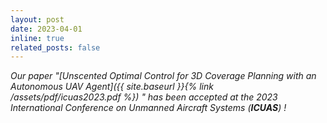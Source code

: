 ```yaml
---
layout: post
date: 2023-04-01
inline: true
related_posts: false
---
```


*Our paper "_[Unscented Optimal Control for 3D Coverage Planning with an Autonomous UAV Agent]({{ site.baseurl }}{% link /assets/pdf/icuas2023.pdf %})_ " has been accepted at the 2023 International Conference on Unmanned Aircraft Systems (**ICUAS**) !*
